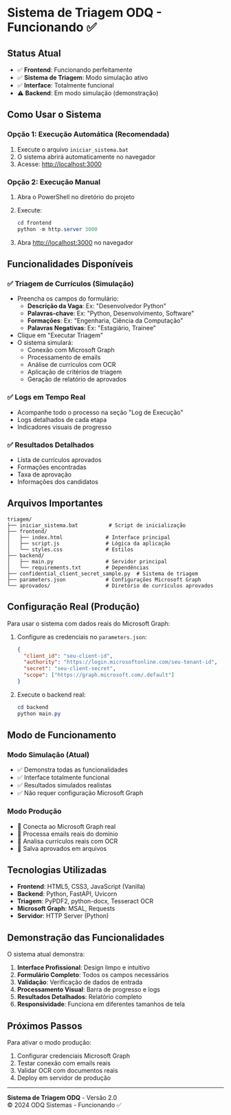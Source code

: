 # Sistema de Triagem ODQ - Funcionando ✅

## Status Atual

- ✅ **Frontend**: Funcionando perfeitamente
- ✅ **Sistema de Triagem**: Modo simulação ativo
- ✅ **Interface**: Totalmente funcional
- ⚠️ **Backend**: Em modo simulação (demonstração)

## Como Usar o Sistema

### Opção 1: Execução Automática (Recomendada)

1. Execute o arquivo `iniciar_sistema.bat`
2. O sistema abrirá automaticamente no navegador
3. Acesse: <http://localhost:3000>

### Opção 2: Execução Manual

1. Abra o PowerShell no diretório do projeto
2. Execute:

   ```powershell
   cd frontend
   python -m http.server 3000
   ```

3. Abra <http://localhost:3000> no navegador

## Funcionalidades Disponíveis

### ✅ Triagem de Currículos (Simulação)

- Preencha os campos do formulário:
  - **Descrição da Vaga**: Ex: "Desenvolvedor Python"
  - **Palavras-chave**: Ex: "Python, Desenvolvimento, Software"
  - **Formações**: Ex: "Engenharia, Ciência da Computação"
  - **Palavras Negativas**: Ex: "Estagiário, Trainee"
- Clique em "Executar Triagem"
- O sistema simulará:
  - Conexão com Microsoft Graph
  - Processamento de emails
  - Análise de currículos com OCR
  - Aplicação de critérios de triagem
  - Geração de relatório de aprovados

### ✅ Logs em Tempo Real

- Acompanhe todo o processo na seção "Log de Execução"
- Logs detalhados de cada etapa
- Indicadores visuais de progresso

### ✅ Resultados Detalhados

- Lista de currículos aprovados
- Formações encontradas
- Taxa de aprovação
- Informações dos candidatos

## Arquivos Importantes

```text
triagem/
├── iniciar_sistema.bat          # Script de inicialização
├── frontend/
│   ├── index.html              # Interface principal
│   ├── script.js               # Lógica da aplicação
│   └── styles.css              # Estilos
├── backend/
│   ├── main.py                 # Servidor principal
│   └── requirements.txt        # Dependências
├── confidential_client_secret_sample.py  # Sistema de triagem
├── parameters.json             # Configurações Microsoft Graph
└── aprovados/                  # Diretório de currículos aprovados
```

## Configuração Real (Produção)

Para usar o sistema com dados reais do Microsoft Graph:

1. Configure as credenciais no `parameters.json`:

   ```json
   {
     "client_id": "seu-client-id",
     "authority": "https://login.microsoftonline.com/seu-tenant-id",
     "secret": "seu-client-secret",
     "scope": ["https://graph.microsoft.com/.default"]
   }
   ```

2. Execute o backend real:

   ```powershell
   cd backend
   python main.py
   ```

## Modo de Funcionamento

### Modo Simulação (Atual)

- ✅ Demonstra todas as funcionalidades
- ✅ Interface totalmente funcional
- ✅ Resultados simulados realistas
- ✅ Não requer configuração Microsoft Graph

### Modo Produção

- 🔗 Conecta ao Microsoft Graph real
- 📧 Processa emails reais do domínio
- 📄 Analisa currículos reais com OCR
- 💾 Salva aprovados em arquivos

## Tecnologias Utilizadas

- **Frontend**: HTML5, CSS3, JavaScript (Vanilla)
- **Backend**: Python, FastAPI, Uvicorn
- **Triagem**: PyPDF2, python-docx, Tesseract OCR
- **Microsoft Graph**: MSAL, Requests
- **Servidor**: HTTP Server (Python)

## Demonstração das Funcionalidades

O sistema atual demonstra:

1. **Interface Profissional**: Design limpo e intuitivo
2. **Formulário Completo**: Todos os campos necessários
3. **Validação**: Verificação de dados de entrada
4. **Processamento Visual**: Barra de progresso e logs
5. **Resultados Detalhados**: Relatório completo
6. **Responsividade**: Funciona em diferentes tamanhos de tela

## Próximos Passos

Para ativar o modo produção:

1. Configurar credenciais Microsoft Graph
2. Testar conexão com emails reais
3. Validar OCR com documentos reais
4. Deploy em servidor de produção

---

**Sistema de Triagem ODQ** - Versão 2.0  
© 2024 ODQ Sistemas - Funcionando ✅